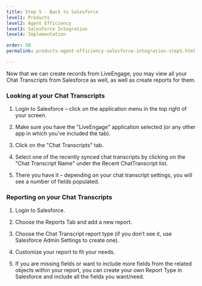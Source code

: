 ```yaml
---
title: Step 5 - Back to Salesforce
level1: Products
level2: Agent Efficiency
level3: SalesForce Integration
level4: Implementation

order: 50
permalink: products-agent-efficiency-salesforce-integration-step5.html

---
```


Now that we can create records from LiveEngage, you may view all your Chat Transcripts from Salesforce as well, as well as create reports for them.

### Looking at your Chat Transcripts

1. Login to Salesforce – click on the application menu in the top right of your screen.

2. Make sure you have the "LiveEngage" application selected (or any other app in which you’ve included the tab).

3. Click on the "Chat Transcripts" tab.

4. Select one of the recently synced chat transcripts by clicking on the "Chat Transcript Name" under the Recent ChatTranscript list.

5. There you have it – depending on your chat transcript settings, you will see a number of fields populated.

### Reporting on your Chat Transcripts

1. Login to Salesforce.

2. Choose the Reports Tab and add a new report.

3. Choose the Chat Transcript report type (if you don’t see it, use Salesforce Admin Settings to create one).

4. Customize your report to fit your needs.

5. If you are missing fields or want to include more fields from the related objects within your report, you can create your own Report Type in Salesforce and include all the fields you want/need.